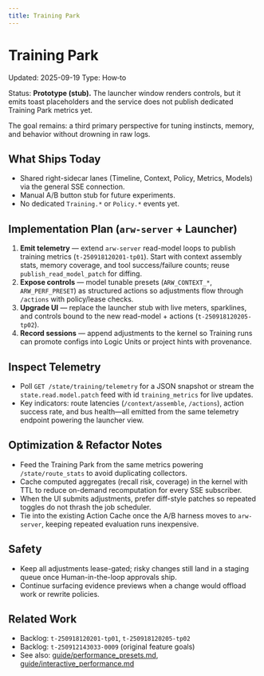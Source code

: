 ```yaml
---
title: Training Park
---
```


# Training Park
Updated: 2025-09-19
Type: How‑to

Status: **Prototype (stub).** The launcher window renders controls, but it emits toast placeholders and the service does not publish dedicated Training Park metrics yet.

The goal remains: a third primary perspective for tuning instincts, memory, and behavior without drowning in raw logs.

## What Ships Today

- Shared right-sidecar lanes (Timeline, Context, Policy, Metrics, Models) via the general SSE connection.
- Manual A/B button stub for future experiments.
- No dedicated `Training.*` or `Policy.*` events yet.

## Implementation Plan (`arw-server` + Launcher)

1. **Emit telemetry** — extend `arw-server` read-model loops to publish training metrics (`t-250918120201-tp01`). Start with context assembly stats, memory coverage, and tool success/failure counts; reuse `publish_read_model_patch` for diffing.
2. **Expose controls** — model tunable presets (`ARW_CONTEXT_*`, `ARW_PERF_PRESET`) as structured actions so adjustments flow through `/actions` with policy/lease checks.
3. **Upgrade UI** — replace the launcher stub with live meters, sparklines, and controls bound to the new read-model + actions (`t-250918120205-tp02`).
4. **Record sessions** — append adjustments to the kernel so Training runs can promote configs into Logic Units or project hints with provenance.

## Inspect Telemetry

- Poll `GET /state/training/telemetry` for a JSON snapshot or stream the `state.read.model.patch` feed with id `training_metrics` for live updates.
- Key indicators: route latencies (`/context/assemble`, `/actions`), action success rate, and bus health—all emitted from the same telemetry endpoint powering the launcher view.

## Optimization & Refactor Notes

- Feed the Training Park from the same metrics powering `/state/route_stats` to avoid duplicating collectors.
- Cache computed aggregates (recall risk, coverage) in the kernel with TTL to reduce on-demand recomputation for every SSE subscriber.
- When the UI submits adjustments, prefer diff-style patches so repeated toggles do not thrash the job scheduler.
- Tie into the existing Action Cache once the A/B harness moves to `arw-server`, keeping repeated evaluation runs inexpensive.

## Safety

- Keep all adjustments lease-gated; risky changes still land in a staging queue once Human-in-the-loop approvals ship.
- Continue surfacing evidence previews when a change would offload work or rewrite policies.

## Related Work

- Backlog: `t-250918120201-tp01`, `t-250918120205-tp02`
- Backlog: `t-250912143033-0009` (original feature goals)
- See also: [guide/performance_presets.md](performance_presets.md), [guide/interactive_performance.md](interactive_performance.md)
